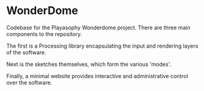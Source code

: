 WonderDome
==========

Codebase for the Playasophy Wonderdome project.
There are three main components to the repository.

The first is a Processing library encapsulating the input and rendering
layers of the software.

Next is the sketches themselves, which form the various 'modes'.

Finally, a minimal website provides interactive and administrative control
over the software.
